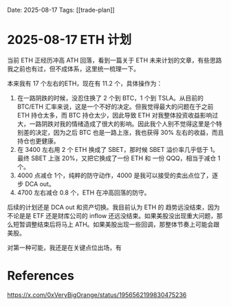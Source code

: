 Date: 2025-08-17
Tags: [[trade-plan]]

# 2025-08-17 ETH 计划

当前 ETH 正经历冲高 ATH 回落，看到一篇关于 ETH 未来计划的文章，有些思路我之前也有过，但不成体系，这里统一梳理一下。

本来我有 17 个左右的ETH，现在有 11.2 个，具体操作为：
1. 在一路阴跌的时候，没忍住换了 2 个到 BTC，1 个到 TSLA。从目前的 BTC/ETH 汇率来说，这是一个不好的决定。但我觉得最大的问题在于之前 ETH 持仓太多，而 BTC 持仓太少，因此导致 ETH 对我整体投资收益影响过大，一路阴跌对我的情绪造成了很大的影响。因此我个人别不觉得这里是个特别差的决定，因为之后 BTC 也是一路上涨，我也获得 30% 左右的收益，而且持仓也更健康。
2. 在 3400 左右用 2 个 ETH 换成了 SBET，那时候 SBET 溢价率几乎低于 1。最终 SBET 上涨 20%，又把它换成了一份 ETH 和 一份 QQQ，相当于减仓 1 个。
3. 4000 点减仓 1个，纯粹的防守动作，4000 是我可以接受的卖出点位了，逐步 DCA out。
4. 4700 左右减仓 0.8 个，ETH 在冲高回落的防守。


后续的计划还是 DCA out 和资产切换。我目前认为 ETH 的 趋势远没结束，因为不论是是 ETF 还是财库公司的 inflow 还远没结束。如果美股没出现重大问题，那么短暂调整结束后将马上 ATH。如果美股出现一些回调，那整体节奏上可能会跟美股。

对第一种可能，我还是在关键点位出场，有 

# References
https://x.com/0xVeryBigOrange/status/1956562199830475236